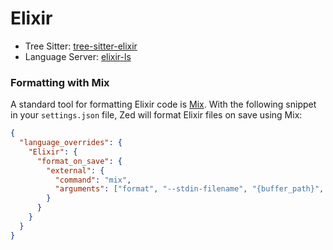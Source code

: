 # Elixir

- Tree Sitter: [tree-sitter-elixir](https://github.com/elixir-lang/tree-sitter-elixir)
- Language Server: [elixir-ls](https://github.com/elixir-lsp/elixir-ls)

### Formatting with Mix

A standard tool for formatting Elixir code is [Mix](https://hexdocs.pm/mix/Mix.html). With the following snippet in your `settings.json` file, Zed will format Elixir files on save using Mix:

```json
{
  "language_overrides": {
    "Elixir": {
      "format_on_save": {
        "external": {
          "command": "mix",
          "arguments": ["format", "--stdin-filename", "{buffer_path}", "-"]
        }
      }
    }
  }
}
```
